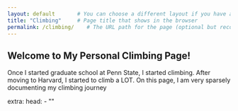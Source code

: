 ```yaml
---
layout: default       # You can choose a different layout if you have a custom one
title: "Climbing"     # Page title that shows in the browser
permalink: /climbing/    # The URL path for the page (optional but recommended)
---
```



<!-- Create a container div for header text and image -->
<div class="header-container">
  <div class="header-text">
    <h2>Welcome to My Personal Climbing Page!</h2>
  </div>
  <!-- Image aligned to the right 
  <img class="header-image" src="/assets/videos/V4-Adrenaline.MP4" alt="Climbing a V4 At Adrenaline Climbing">-->
</div>

Once I started graduate school at Penn State, I started climbing. After moving to Harvard, I started to climb a LOT. On this page, I am very sparsely documenting my climbing journey

extra:
  head:
    - "<link rel='stylesheet' href='/assets/css/style.css'>"
